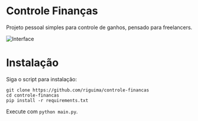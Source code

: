 # Controle Finanças

Projeto pessoal simples para controle de ganhos, pensado para freelancers.

![Interface](https://github.com/riguima/controle-financas/tree/master/assets/interface.png "Interface")

# Instalação

Siga o script para instalação:

```
git clone https://github.com/riguima/controle-financas
cd controle-financas
pip install -r requirements.txt
```

Execute com `python main.py`.
